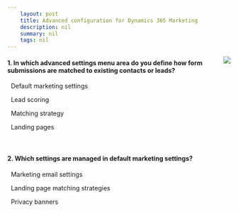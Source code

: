 ```yaml
---
    layout: post
    title: Advanced configuration for Dynamics 365 Marketing  
    description: nil
    summary: nil
    tags: nil
---
```



 <a target="_blank" href="https://docs.microsoft.com/en-us/learn/modules/get-started-advanced-configuration/11-knowledge-check/"><i class="fas fa-external-link-alt"></i> </a>
 <img align="right" src="https://docs.microsoft.com/en-us/learn/achievements/advanced-configuration-marketing.svg">
####  1. In which advanced settings menu area do you define how form submissions are matched to existing contacts or leads?


<i class='far fa-square'></i> &nbsp;&nbsp;Default marketing settings

<i class='far fa-square'></i> &nbsp;&nbsp;Lead scoring

<i class='fas fa-check-square' style='color: Dodgerblue;'></i> &nbsp;&nbsp;Matching strategy

<i class='far fa-square'></i> &nbsp;&nbsp;Landing pages
<br />
<br />
<br />

####  2. Which settings are managed in default marketing settings?


<i class='fas fa-check-square' style='color: Dodgerblue;'></i> &nbsp;&nbsp;Marketing email settings

<i class='far fa-square'></i> &nbsp;&nbsp;Landing page matching strategies

<i class='far fa-square'></i> &nbsp;&nbsp;Privacy banners
<br />
<br />
<br />
